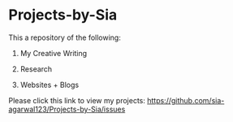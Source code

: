 # Projects-by-Sia

This a repository of the following:

1. My Creative Writing 

2. Research 

3. Websites + Blogs 

Please click this link to view my projects: https://github.com/sia-agarwal123/Projects-by-Sia/issues
